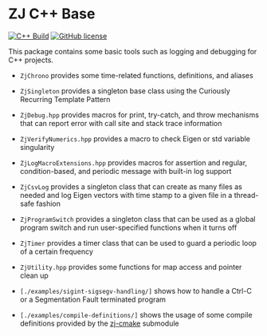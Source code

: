 # ZJ C++ Base

<!-- https://docs.github.com/en/actions/monitoring-and-troubleshooting-workflows/adding-a-workflow-status-badge -->
[![C++ Build](https://github.com/zongyaojin/zj-base/actions/workflows/cpp-build.yml/badge.svg)](https://github.com/zongyaojin/zj-base/actions/workflows/cpp-build.yml)
[![GitHub license](https://img.shields.io/badge/license-Apache--2.0-blue.svg)](https://github.com/zongyaojin/zj-base/blob/main/LICENSE)

This package contains some basic tools such as logging and debugging for C++ projects.

- `ZjChrono` provides some time-related functions, definitions, and aliases
- `ZjSingleton` provides a singleton base class using the Curiously Recurring Template Pattern

- `ZjDebug.hpp` provides macros for print, try-catch, and throw mechanisms that can report error with call site and stack trace information
- `ZjVerifyNumerics.hpp` provides a macro to check Eigen or std variable singularity
- `ZjLogMacroExtensions.hpp` provides macros for assertion and regular, condition-based, and periodic message with built-in log support

- `ZjCsvLog` provides a singleton class that can create as many files as needed and log Eigen vectors with time stamp to a given file in a thread-safe fashion
- `ZjProgramSwitch` provides a singleton class that can be used as a global program switch and run user-specified functions when it turns off
- `ZjTimer` provides a timer class that can be used to guard a periodic loop of a certain frequency
- `ZjUtility.hpp` provides some functions for map access and pointer clean up

- `[./examples/sigint-sigsegv-handling/]` shows how to handle a Ctrl-C or a Segmentation Fault terminated program
- `[./examples/compile-definitions/]` shows the usage of some compile definitions provided by the [zj-cmake](https://github.com/zongyaojin/zj-cmake/tree/main) submodule
